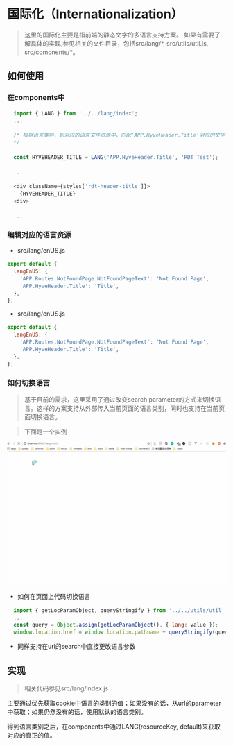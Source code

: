 # 国际化（Internationalization）

> 这里的国际化主要是指前端的静态文字的多语言支持方案。 如果有需要了解具体的实现,参见相关的文件目录，包括src/lang/\*, src/utils/util.js, src/comonents/\*。

## 如何使用

### 在components中

~~~javascript
  import { LANG } from '../../lang/index';
  ...

  /* 根据语言类别，到对应的语言文件资源中，匹配‘APP.HyveHeader.Title’对应的文字，如果这个值还没有存在的话，使用第二个参数作为默认值。
  */
　
  const HYVEHEADER_TITLE = LANG('APP.HyveHeader.Title', 'RDT Test');

  ...

  <div className={styles['rdt-header-title']}>
    {HYVEHEADER_TITLE}
  <div>

  ...
~~~

### 编辑对应的语言资源

* src/lang/enUS.js
~~~javascript
export default {
  langEnUS: {
    'APP.Routes.NotFoundPage.NotFoundPageText': 'Not Found Page',
    'APP.HyveHeader.Title': 'Title',
  },
};
~~~
* src/lang/enUS.js
~~~javascript
export default {
  langEnUS: {
    'APP.Routes.NotFoundPage.NotFoundPageText': 'Not Found Page',
    'APP.HyveHeader.Title': 'Title',
  },
};
~~~

### 如何切换语言

> 基于目前的需求，这里采用了通过改变search parameter的方式来切换语言。这样的方案支持从外部传入当前页面的语言类别，同时也支持在当前页面切换语言。

> 下面是一个实例

![""](resources/changeLocale.gif)

* 如何在页面上代码切换语言

~~~js
  import { getLocParamObject, queryStringify } from '../../utils/util';
  ...
  const query = Object.assign(getLocParamObject(), { lang: value });
  window.location.href = window.location.pathname + queryStringify(query);
~~~

* 同样支持在url的search中直接更改语言参数

## 实现

> 相关代码参见src/lang/index.js

主要通过优先获取cookie中语言的类别的值；如果没有的话，从url的parameter中获取；如果仍然没有的话，使用默认的语言类别。

得到语言类别之后，在components中通过LANG(resourceKey, default)来获取对应的真正的值。
